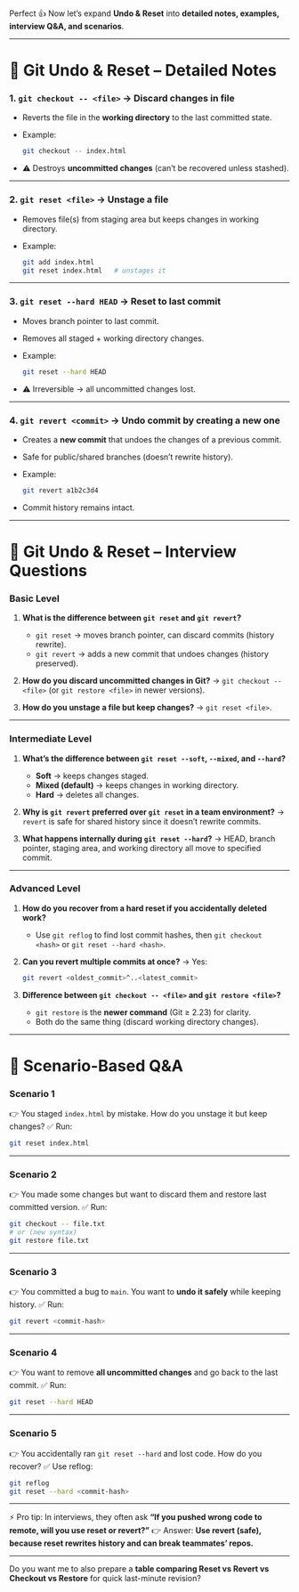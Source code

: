 Perfect 👍 Now let’s expand **Undo & Reset** into **detailed notes, examples, interview Q\&A, and scenarios**.

---

# 📘 Git Undo & Reset – Detailed Notes

### 1. **`git checkout -- <file>` → Discard changes in file**

* Reverts the file in the **working directory** to the last committed state.
* Example:

  ```bash
  git checkout -- index.html
  ```
* ⚠️ Destroys **uncommitted changes** (can’t be recovered unless stashed).

---

### 2. **`git reset <file>` → Unstage a file**

* Removes file(s) from staging area but keeps changes in working directory.
* Example:

  ```bash
  git add index.html
  git reset index.html   # unstages it
  ```

---

### 3. **`git reset --hard HEAD` → Reset to last commit**

* Moves branch pointer to last commit.
* Removes all staged + working directory changes.
* Example:

  ```bash
  git reset --hard HEAD
  ```
* ⚠️ Irreversible → all uncommitted changes lost.

---

### 4. **`git revert <commit>` → Undo commit by creating a new one**

* Creates a **new commit** that undoes the changes of a previous commit.
* Safe for public/shared branches (doesn’t rewrite history).
* Example:

  ```bash
  git revert a1b2c3d4
  ```
* Commit history remains intact.

---

# 🎤 Git Undo & Reset – Interview Questions

### Basic Level

1. **What is the difference between `git reset` and `git revert`?**

   * `git reset` → moves branch pointer, can discard commits (history rewrite).
   * `git revert` → adds a new commit that undoes changes (history preserved).

2. **How do you discard uncommitted changes in Git?**
   → `git checkout -- <file>` (or `git restore <file>` in newer versions).

3. **How do you unstage a file but keep changes?**
   → `git reset <file>`.

---

### Intermediate Level

1. **What’s the difference between `git reset --soft`, `--mixed`, and `--hard`?**

   * **Soft** → keeps changes staged.
   * **Mixed (default)** → keeps changes in working directory.
   * **Hard** → deletes all changes.

2. **Why is `git revert` preferred over `git reset` in a team environment?**
   → `revert` is safe for shared history since it doesn’t rewrite commits.

3. **What happens internally during `git reset --hard`?**
   → HEAD, branch pointer, staging area, and working directory all move to specified commit.

---

### Advanced Level

1. **How do you recover from a hard reset if you accidentally deleted work?**

   * Use `git reflog` to find lost commit hashes, then `git checkout <hash>` or `git reset --hard <hash>`.

2. **Can you revert multiple commits at once?**
   → Yes:

   ```bash
   git revert <oldest_commit>^..<latest_commit>
   ```

3. **Difference between `git checkout -- <file>` and `git restore <file>`?**

   * `git restore` is the **newer command** (Git ≥ 2.23) for clarity.
   * Both do the same thing (discard working directory changes).

---

# 📌 Scenario-Based Q\&A

### Scenario 1

👉 You staged `index.html` by mistake. How do you unstage it but keep changes?
✅ Run:

```bash
git reset index.html
```

---

### Scenario 2

👉 You made some changes but want to discard them and restore last committed version.
✅ Run:

```bash
git checkout -- file.txt
# or (new syntax)
git restore file.txt
```

---

### Scenario 3

👉 You committed a bug to `main`. You want to **undo it safely** while keeping history.
✅ Run:

```bash
git revert <commit-hash>
```

---

### Scenario 4

👉 You want to remove **all uncommitted changes** and go back to the last commit.
✅ Run:

```bash
git reset --hard HEAD
```

---

### Scenario 5

👉 You accidentally ran `git reset --hard` and lost code. How do you recover?
✅ Use reflog:

```bash
git reflog
git reset --hard <commit-hash>
```

---

⚡ Pro tip: In interviews, they often ask **“If you pushed wrong code to remote, will you use reset or revert?”**
👉 Answer: **Use revert (safe), because reset rewrites history and can break teammates’ repos.**

---

Do you want me to also prepare a **table comparing Reset vs Revert vs Checkout vs Restore** for quick last-minute revision?

